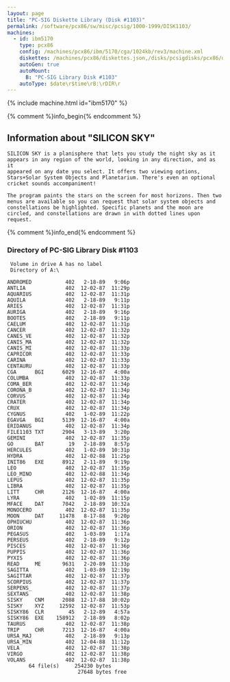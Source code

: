 ```yaml
---
layout: page
title: "PC-SIG Diskette Library (Disk #1103)"
permalink: /software/pcx86/sw/misc/pcsig/1000-1999/DISK1103/
machines:
  - id: ibm5170
    type: pcx86
    config: /machines/pcx86/ibm/5170/cga/1024kb/rev3/machine.xml
    diskettes: /machines/pcx86/diskettes.json,/disks/pcsigdisks/pcx86/diskettes.json
    autoGen: true
    autoMount:
      B: "PC-SIG Library Disk #1103"
    autoType: $date\r$time\rB:\rDIR\r
---
```


{% include machine.html id="ibm5170" %}

{% comment %}info_begin{% endcomment %}

## Information about "SILICON SKY"

    SILICON SKY is a planisphere that lets you study the night sky as it
    appears in any region of the world, looking in any direction, and as it
    appeared on any date you select. It offers two viewing options,
    Stars+Solar System Objects and Planetarium. There's even an optional
    cricket sounds accompaniment!
    
    The program paints the stars on the screen for most horizons. Then two
    menus are available so you can request that solar system objects and
    constellations be highlighted. Specific planets and the moon are
    circled, and constellations are drawn in with dotted lines upon request.
{% comment %}info_end{% endcomment %}


### Directory of PC-SIG Library Disk #1103

     Volume in drive A has no label
     Directory of A:\

    ANDROMED           402   2-18-89   9:06p
    ANTLIA             402  12-02-87  11:29p
    AQUARIUS           402  12-02-87  11:31p
    AQUILA             402   2-18-89   9:11p
    ARIES              402  12-02-87  11:31p
    AURIGA             402   2-18-89   9:16p
    BOOTES             402   2-18-89   9:11p
    CAELUM             402  12-02-87  11:31p
    CANCER             402  12-02-87  11:32p
    CANES_VE           402  12-02-87  11:32p
    CANIS_MA           402  12-02-87  11:32p
    CANIS_MI           402  12-02-87  11:33p
    CAPRICOR           402  12-02-87  11:33p
    CARINA             402  12-02-87  11:33p
    CENTAURU           402  12-02-87  11:33p
    CGA      BGI      6029  12-16-87   4:00a
    COLUMBA            402  12-02-87  11:33p
    COMA_BER           402  12-02-87  11:34p
    CORONA_B           402  12-02-87  11:34p
    CORVUS             402  12-02-87  11:34p
    CRATER             402  12-02-87  11:34p
    CRUX               402  12-02-87  11:34p
    CYGNUS             402   1-02-89  11:22p
    EGAVGA   BGI      5139  12-16-87   4:00a
    ERIDANUS           402  12-02-87  11:34p
    FILE1103 TXT      2904   3-13-89   3:20p
    GEMINI             402  12-02-87  11:35p
    GO       BAT        19   2-18-89   8:57p
    HERCULES           402   1-02-89  10:31p
    HYDRA              402  12-02-88  11:25p
    INIT86   EXE      8912   2-11-89   9:19p
    LEO                402  12-02-87  11:35p
    LEO_MINO           402  12-02-88  11:34p
    LEPUS              402  12-02-87  11:35p
    LIBRA              402  12-02-87  11:35p
    LITT     CHR      2126  12-16-87   4:00a
    LYRA               402   1-02-89  11:15p
    MFACE    DAT      7042   2-18-89  10:32a
    MONOCERO           402  12-02-87  11:35p
    MOON     DAT     11478   8-17-88   9:20p
    OPHIUCHU           402  12-02-87  11:36p
    ORION              402  12-02-87  11:36p
    PEGASUS            402   1-03-89   1:17a
    PERSEUS            402   2-18-89   9:12p
    PISCES             402  12-02-87  11:36p
    PUPPIS             402  12-02-87  11:36p
    PYXIS              402  12-02-87  11:36p
    READ     ME       9631   2-20-89  11:33p
    SAGITTA            402   1-03-89  12:19p
    SAGITTAR           402  12-02-87  11:37p
    SCORPIUS           402  12-02-87  11:37p
    SERPENS_           402  12-02-87  11:37p
    SEXTANS            402  12-02-87  11:38p
    SISKY    CNM      2088  12-17-88  10:02p
    SISKY    XYZ     12592  12-02-87  11:53p
    SISKY86  CLR        45   2-12-89   4:57a
    SISKY86  EXE    158912   2-18-89   8:02p
    TAURUS             402  12-02-87  11:38p
    TRIP     CHR      7213  12-16-87   4:00a
    URSA_MAJ           402   2-18-89   9:13p
    URSA_MIN           402  12-04-88  11:12p
    VELA               402  12-02-87  11:38p
    VIRGO              402  12-02-87  11:38p
    VOLANS             402  12-02-87  11:38p
           64 file(s)     254230 bytes
                           27648 bytes free

